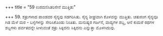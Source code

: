 +++
title = "59 ಉರವಣಿಸಿತರಿಸೇನೆ ಮುತ್ತಿತು"

+++
59. ಶತ್ರುಗಳಾದ ಪಾಂಡವರ ಸೈನ್ಯವು ಸಡಗರಿಸಿತು. ಸೈನ್ಯ ಶೀಘ್ರವಾಗಿ ಕೊಳವನ್ನು ಮುತ್ತಿತು. ಚತುರಂಗ ಸೈನ್ಯವೂ ಗಿಡ ಮೆಳೆ ಮರ - ಬಳ್ಳಿಗಳನ್ನು ಸೇರಿಸಿಕೊಂಡು ನಿಂತಿತು. ಮನುಷ್ಯರ ಗರ್ಜನೆ, ವಾದ್ಯಗಳ ಶಬ್ದ, ಆನೆ ಕುದುರೆ ರಥಗಳ ಶಬ್ದಗಳು  ಪರ್ವತವನ್ನೇ ಸೀಳುವಂತೆ ಶತ್ರು ಸಿಕ್ಕಿದನು ಸಿಕ್ಕಿದನು ಎನ್ನುತ್ತಾ ಮೊಳಗಿದುವು.